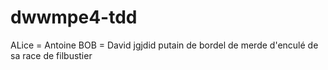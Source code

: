 # dwwmpe4-tdd
ALice = Antoine BOB = David
jgjdid
putain de bordel de merde d'enculé de sa race de filbustier
